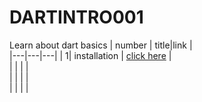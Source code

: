 # DARTINTRO001
Learn about dart basics
|  number |   title|link   |   
|---|---|---|
|   1| installation  |  [click here](./class/class1.md) |   
|  |   |   |   
|  |   |   |   
|  |   |   |  